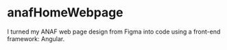 # anafHomeWebpage
I turned my ANAF web page design from Figma into code using a front-end framework: Angular.

